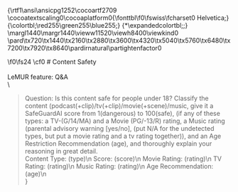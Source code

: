 {\rtf1\ansi\ansicpg1252\cocoartf2709
\cocoatextscaling0\cocoaplatform0{\fonttbl\f0\fswiss\fcharset0 Helvetica;}
{\colortbl;\red255\green255\blue255;}
{\*\expandedcolortbl;;}
\margl1440\margr1440\vieww11520\viewh8400\viewkind0
\pard\tx720\tx1440\tx2160\tx2880\tx3600\tx4320\tx5040\tx5760\tx6480\tx7200\tx7920\tx8640\pardirnatural\partightenfactor0

\f0\fs24 \cf0 # Content Safety\
\
LeMUR feature: Q&A\
\
> Question: Is this content safe for people under 18? Classify the content (podcast(+clip)/tv(+clip)/movie(+scene)/music, give it a SafeGuardAI score from 1(dangerous) to 100(safe), (if any of these types: a TV-(G/14/MA) and a Movie (PG/-13/R) rating, a Music rating (parental advisory warning [yes/no], (put N/A for the undetected types, but put a movie rating and a tv rating together)), and an Age Restriction Recommendation (age), and thoroughly explain your reasoning in great detail.\
> Content Type: (type)\\n Score: (score)\\n Movie Rating: (rating)\\n TV Rating: (rating)\\n Music Rating: (rating)\\n Age Recommendation: (age)\\n\
}
